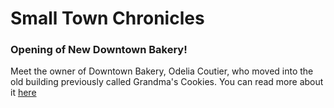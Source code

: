 
  <html>
    <head>
      <h1> Small Town Chronicles </h1>
    </head>
    <body>
      <h3> Opening of New Downtown Bakery! </h3>
        <p> Meet the owner of Downtown Bakery, Odelia Coutier, who moved into the old building previously called Grandma's Cookies. You can read more about it <a href="https://github.com/annie076/Annie.github.io/blob/bb2ac4c9956ccbadb76ed9110a9e0e36997843f7/Online%20News%20Article%20News%20Hub%20Annalise%20Zimmerman%20-%20Google%20Docs.pdf">here</a></p>
    </body>
  </html>
    
